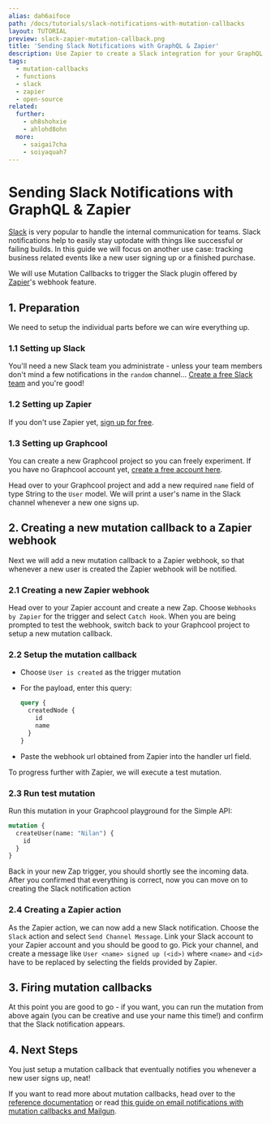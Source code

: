 ```yaml
---
alias: dah6aifoce
path: /docs/tutorials/slack-notifications-with-mutation-callbacks
layout: TUTORIAL
preview: slack-zapier-mutation-callback.png
title: 'Sending Slack Notifications with GraphQL & Zapier'
description: Use Zapier to create a Slack integration for your GraphQL server and get Slack notifications whenever a certain mutation is executed.
tags:
  - mutation-callbacks
  - functions
  - slack
  - zapier
  - open-source
related:
  further:
    - uh8shohxie
    - ahlohd8ohn
  more:
    - saigai7cha
    - soiyaquah7
---
```


# Sending Slack Notifications with GraphQL & Zapier

[Slack](https://slack.com/) is very popular to handle the internal communication for teams. Slack notifications help to easily stay uptodate with things like successful or failing builds. In this guide we will focus on another use case: tracking business related events like a new user signing up or a finished purchase.

We will use Mutation Callbacks to trigger the Slack plugin offered by [Zapier](https://zapier.com/)'s webhook feature.

## 1. Preparation

We need to setup the individual parts before we can wire everything up.

### 1.1 Setting up Slack

You'll need a new Slack team you administrate - unless your team members don't mind a few notifications in the `random` channel... [Create a free Slack team](https://slack.com/create) and you're good!

### 1.2 Setting up Zapier

If you don't use Zapier yet, [sign up for free](https://zapier.com/sign-up/).

### 1.3 Setting up Graphcool

You can create a new Graphcool project so you can freely experiment. If you have no Graphcool account yet, [create a free account here](https://graph.cool).

Head over to your Graphcool project and add a new required `name` field of type String to the `User` model. We will print a user's name in the Slack channel whenever a new one signs up.

## 2. Creating a new mutation callback to a Zapier webhook

Next we will add a new mutation callback to a Zapier webhook, so that whenever a new user is created the Zapier webhook will be notified.

### 2.1 Creating a new Zapier webhook

Head over to your Zapier account and create a new Zap. Choose `Webhooks by Zapier` for the trigger and select `Catch Hook`. When you are being prompted to test the webhook, switch back to your Graphcool project to setup a new mutation callback.

### 2.2 Setup the mutation callback

* Choose `User is created` as the trigger mutation
* For the payload, enter this query:

    ```graphql
    query {
      createdNode {
        id
        name
      }
    }
    ```
* Paste the webhook url obtained from Zapier into the handler url field.

To progress further with Zapier, we will execute a test mutation.

### 2.3 Run test mutation

Run this mutation in your Graphcool playground for the Simple API:

```graphql
mutation {
  createUser(name: "Nilan") {
    id
  }
}
```

Back in your new Zap trigger, you should shortly see the incoming data. After you confirmed that everything is correct, now you can move on to creating the Slack notification action

### 2.4 Creating a Zapier action

As the Zapier action, we can now add a new Slack notification. Choose the `Slack` action and select `Send Channel Message`. Link your Slack account to your Zapier account and you should be good to go. Pick your channel, and create a message like `User <name> signed up (<id>)` where `<name>` and `<id>` have to be replaced by selecting the fields provided by Zapier.

## 3. Firing mutation callbacks

At this point you are good to go - if you want, you can run the mutation from above again (you can be creative and use your name this time!) and confirm that the Slack notification appears.

## 4. Next Steps

You just setup a mutation callback that eventually notifies you whenever a new user signs up, neat!

 If you want to read more about mutation callbacks, head over to the [reference documentation](!alias-ahlohd8ohn) or read [this guide on email notifications with mutation callbacks and Mailgun](!alias-saigai7cha).

